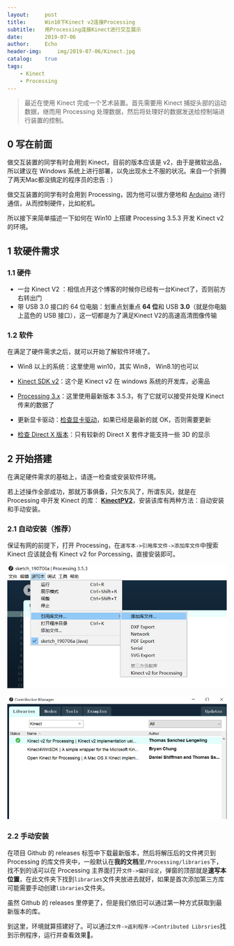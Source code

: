 ```yaml
---
layout:		post
title:		Win10下Kinect v2连接Processing
subtitle:	用Processing连接Kinect进行交互展示
date:		2019-07-06
author: 	Echo
header-img: 	img/2019-07-06/Kinect.jpg
catalog:	true
tags: 
    - Kinect
    - Processing
---
```


> 最近在使用 Kinect 完成一个艺术装置。首先需要用 Kinect 捕捉头部的运动数据，继而用 Processing 处理数据，然后将处理好的数据发送给控制端进行装置的控制。

## 0 写在前面

做交互装置的同学有时会用到 Kinect，目前的版本应该是 v2，由于是微软出品，所以建议在 Windows 系统上进行部署，以免出现水土不服的状况。来自一个折腾了两天Mac都没搞定的程序员的忠告 : ）

做交互装置的同学有时会用到 Processing，因为他可以很方便地和 [Arduino](<https://www.bilibili.com/video/av11662037/>) 进行通信，从而控制硬件，比如舵机。

所以接下来简单描述一下如何在 Win10 上搭建 Processing 3.5.3 开发 Kinect v2的环境。

## 1 软硬件需求

### 1.1 硬件

* 一台 Kinect V2 ：相信点开这个博客的时候你已经有一台Kinect了，否则前方右转出门
* 带 USB 3.0 接口的 64 位电脑：划重点划重点 **64 位**和 USB **3.0**（就是你电脑上蓝色的 USB 接口），这一切都是为了满足Kinect V2的高速高清图像传输

### 1.2 软件

在满足了硬件需求之后，就可以开始了解软件环境了。

* Win8 以上的系统：这里使用 win10，其实 Win8， Win8.1的也可以

* [Kinect SDK v2](<https://developer.microsoft.com/en-us/windows/kinect>)：这个是 Kinect v2 在 windows 系统的开发库，必需品
* [Processing 3.x](<https://processing.org/download/>)：这里使用最新版本 3.5.3，有了它就可以接受并处理 Kinect 传来的数据了
* 更新显卡驱动：[检查显卡驱动](<https://jingyan.baidu.com/article/2c8c281da97bab0008252af3.html>)，如果已经是最新的就 OK，否则需要更新
* [检查 Direct X 版本](<https://support.microsoft.com/zh-hk/help/15061/windows-which-version-directx>)：只有较新的 Direct X 套件才能支持一些 3D 的显示

## 2 开始搭建

在满足硬件需求的基础上，请逐一检查或安装软件环境。

若上述操作全部成功，那就万事俱备，只欠东风了，所谓东风，就是在 Processing 中开发 Kinect 的库： [**KinectPV2**](<https://github.com/ThomasLengeling/KinectPV2>)，安装该库有两种方法：自动安装和手动安装。

### 2.1 自动安装（推荐）

保证有网的前提下，打开 Processing，在`速写本->引用库文件->添加库文件`中搜索 Kinect 应该就会有 Kinect v2 for Porcessing，直接安装即可。

![add Lib](<https://raw.githubusercontent.com/Echo-Ji/Echo-Ji.github.io/master/img/2019-07-06/addLib.png>)

![search for kinectPV2](<https://raw.githubusercontent.com/Echo-Ji/Echo-Ji.github.io/master/img/2019-07-06/search.png>)

### 2.2 手动安装

在项目 Github 的 releases 标签中下载最新版本，然后将解压后的文件拷贝到 Processing 的库文件夹中，一般默认在**我的文档**里`/Processing/libraries`下，找不到的话可以在 Processing 主界面打开`文件->偏好设定`，弹窗的顶部就是**速写本位置**，在此文件夹下找到`libraries`文件夹放进去就好，如果是首次添加第三方库可能需要手动创建`libraries`文件夹。



虽然 Github 的 releases 里停更了，但是我们依旧可以通过第一种方式获取到最新版本的库。

到这里，环境就算搭建好了。可以通过`文件->返利程序->Contributed Librsries`找到示例程序，运行并查看效果:rocket:。